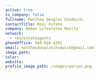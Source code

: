 ```yaml
---
active: true
is_company: false
fullname: Matthew Douglas Chadwick
contactTitle: Real Estate
company: Remax Lifestyles Realty
network:
  - realestateagents
phoneOffice: 604-928-4281
email: matthewdouglaschadwick@gmail.com
image_path:
color:
website:
profile_image_path: /images/person.png
---
```

